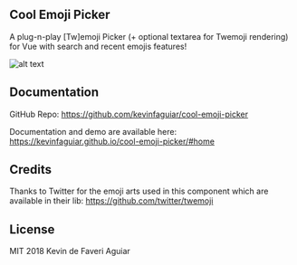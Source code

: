 ## Cool Emoji Picker
A plug-n-play [Tw]emoji Picker (+ optional textarea for Twemoji rendering) for Vue with search and recent emojis features!

![alt text](https://i.imgur.com/iamvbSL.png "Cool Emoji Picker Demo")

## Documentation
GitHub Repo: 
https://github.com/kevinfaguiar/cool-emoji-picker

Documentation and demo are available here:
https://kevinfaguiar.github.io/cool-emoji-picker/#home

## Credits
Thanks to Twitter for the emoji arts used in this component which are available in their lib: https://github.com/twitter/twemoji

## License
MIT 2018 Kevin de Faveri Aguiar
